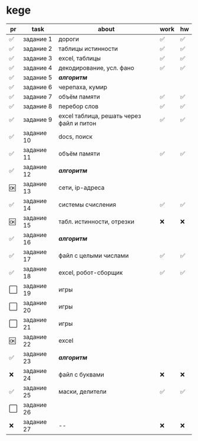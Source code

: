 # kege

| pr | task | about | work | hw |
| -- | --------- | --- | --- | --- |
| ✅ | задание 1 | дороги | ✅ | ✅ |
| ✅ | задание 2 | таблицы истинности | ✅ | ✅ |
| ✅ | задание 3 | excel, таблицы | ✅ | ✅ |
| ✅ | задание 4 | декодирование, усл. фано | ✅ | ✅ |
| ✅ | задание 5 | _**алгоритм**_ |
| ✅ | задание 6 | черепаха, кумир |
| ✅ | задание 7 | объём памяти | ✅ | ✅ |
| ✅ | задание 8 | перебор слов | ✅ | ✅ |
| ✅ | задание 9 | excel таблица, решать через файл и питон | ✅ | ✅ |
| ✅ | задание 10 | docs, поиск |
| ✅ | задание 11 | объём памяти | ✅ | ✅ |
| ✅ | задание 12 | _**алгоритм**_ |
| 🆗 | задание 13 | сети, ip-адреса |
| ✅ | задание 14 | системы счисления | ✅ | ✅ |
| 🆗 | задание 15 | табл. истинности, отрезки | ❌ | ❌ |
| ✅ | задание 16 | _**алгоритм**_ |
| ✅ | задание 17 | файл с целыми числами | ✅ | ✅ |
| ✅ | задание 18 | excel, робот-сборщик | ✅ | ✅ |
| ⬜️ | задание 19 | игры |
| ⬜️ | задание 20 | игры |
| ⬜️ | задание 21 | игры |
| 🆗 | задание 22 | excel |
| ✅ | задание 23 | _**алгоритм**_ |
| ❌ | задание 24 | файл  с буквами | ❌ | ❌ |
| ✅ | задание 25 | маски, делители | ✅ | ✅ |
| ⬜️ | задание 26 | 
| ❌ | задание 27 | -- | ❌ | ❌ |
